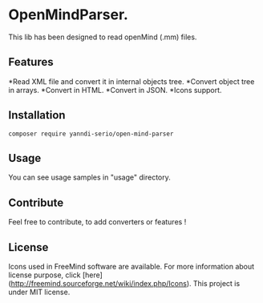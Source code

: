 OpenMindParser.
===================
This lib has been designed to read openMind (.mm) files.

Features
-------------------
*Read XML file and convert it in internal objects tree.
*Convert object tree in arrays.
*Convert in HTML.
*Convert in JSON.
*Icons support.

Installation
-------------------
```
composer require yanndi-serio/open-mind-parser
 ```

Usage
-------------------
You can see usage samples in "usage" directory.

Contribute
-------------------
Feel free to contribute, to add converters or features !

License
-------------------
Icons used in FreeMind software are available. For more information about license purpose, click [here] (http://freemind.sourceforge.net/wiki/index.php/Icons).
This project is under MIT license.
